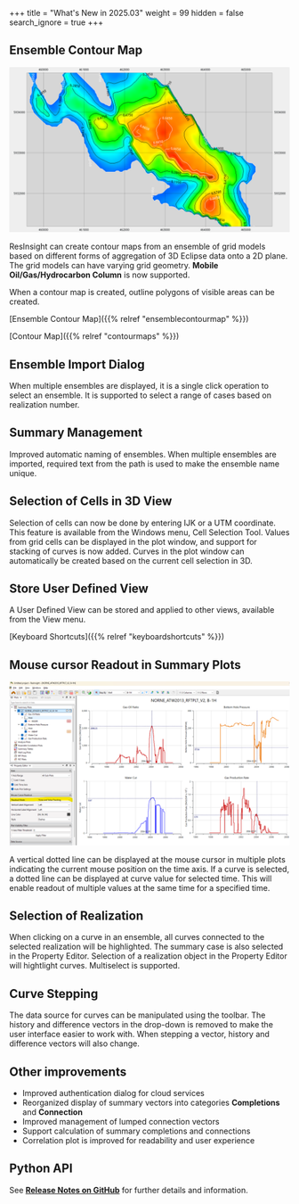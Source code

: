 +++
title = "What's New in 2025.03"
weight = 99
hidden = false
search_ignore = true
+++

## Ensemble Contour Map

![](/images/3d-main-window/ensemble-grid-contour-map.png)

ResInsight can create contour maps from an ensemble of grid models based on different forms of aggregation of 3D Eclipse data onto a 2D plane. The grid models can have varying grid geometry. **Mobile Oil/Gas/Hydrocarbon Column** is now supported.

When a contour map is created, outline polygons of visible areas can be created.

[Ensemble Contour Map]({{% relref "ensemblecontourmap" %}})

[Contour Map]({{% relref "contourmaps" %}})

## Ensemble Import Dialog

When multiple ensembles are displayed, it is a single click operation to select an ensemble. It is supported to select a range of cases based on realization number.

## Summary Management

Improved automatic naming of ensembles. When multiple ensembles are imported, required text from the path is used to make the ensemble name unique.


## Selection of Cells in 3D View

Selection of cells can now be done by entering IJK or a UTM coordinate. This feature is available from the Windows menu, Cell Selection Tool. Values from grid cells can be displayed in the plot window, and support for stacking of curves is now added. Curves in the plot window can automatically be created based on the current cell selection in 3D.

## Store User Defined View

A User Defined View can be stored and applied to other views, available from the View menu.

[Keyboard Shortcuts]({{% relref "keyboardshortcuts" %}})

## Mouse cursor Readout in Summary Plots

![](/images/plot-window/summary-plot-mouse-readout.png )

A vertical dotted line can be displayed at the mouse cursor in multiple plots indicating the current mouse position on the time axis. If a curve is selected, a dotted line can be displayed at curve value for selected time. This will enable readout of multiple values at the same time for a specified time.

## Selection of Realization
When clicking on a curve in an ensemble, all curves connected to the selected realization will be highlighted. The summary case is also selected in the Property Editor. Selection of a realization object in the Property Editor will hightlight curves. Multiselect is supported.

## Curve Stepping
The data source for curves can be manipulated using the toolbar. The history and difference vectors in the drop-down is removed to make the user interface easier to work with. When stepping a vector, history and difference vectors will also change.

## Other improvements
- Improved authentication dialog for cloud services
- Reorganized display of summary vectors into categories **Completions** and **Connection**
- Improved management of lumped connection vectors
- Support calculation of summary completions and connections
- Correlation plot is improved for readability and user experience


## Python API


See [**Release Notes on GitHub**](https://github.com/OPM/ResInsight/releases/) for further details and information.

